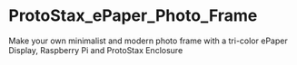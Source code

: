 # ProtoStax_ePaper_Photo_Frame
Make your own minimalist and modern photo frame with a tri-color ePaper Display, Raspberry Pi and ProtoStax Enclosure
